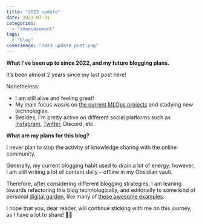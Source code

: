 ```yaml
---
title: "2023 update"
date: 2023-07-31
categories: 
  - "announcement"
tags: 
  - "blog"
coverImage: "2023_update_post.png"
---
```


**What I've been up to since 2022, and my future blogging plans.**

It’s been almost 2 years since my last post here!

Nonetheless:

- I am still alive and feeling great!
- My main focus was/is on [the current MLOps projects](https://pawelcislo.com/portfolio/) and studying new technologies.
- Besides, I'm pretty active on different social platforms such as [Instagram](https://www.instagram.com/pawel_cislo/), [Twitter](https://x.com/pawel_cislo), Discord, etc.

**What are my plans for this blog?**

I never plan to stop the activity of knowledge sharing with the online community.

Generally, my current blogging habit used to drain a lot of energy; however, I am still writing a lot of content daily – offline in my Obsidian vault.

Therefore, after considering different blogging strategies, I am leaning towards refactoring this blog technologically, and editorially to some kind of personal [digital garden](https://joelhooks.com/digital-garden/), like many of [these awesome examples](https://github.com/lyz-code/best-of-digital-gardens).

I hope that you, dear reader, will continue sticking with me on this journey, as I have a lot to share! 👋🏻
